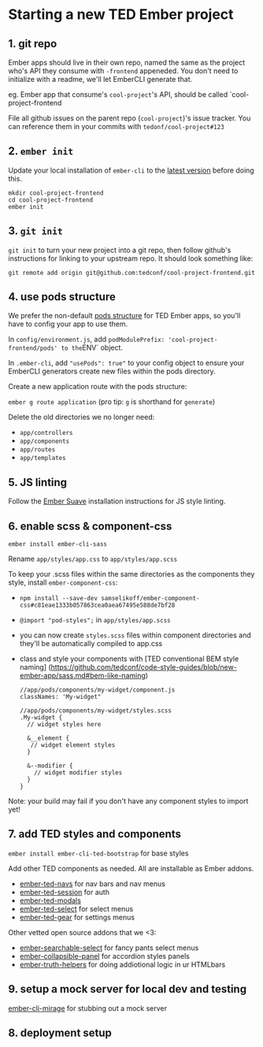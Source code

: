 # Starting a new TED Ember project

## 1. git repo

Ember apps should live in their own repo, named the same as the project who's API they consume with `-frontend` appeneded. You don't need to initialize with a readme, we'll let EmberCLI generate that.

eg. Ember app that consume's `cool-project`'s API, should be called `cool-project-frontend

File all github issues on the parent repo (`cool-project`)'s issue tracker. You can reference them in your commits with `tedonf/cool-project#123`

## 2. `ember init`

Update your local installation of `ember-cli` to the [latest version](https://github.com/ember-cli/ember-cli/releases) before doing this.

```
mkdir cool-project-frontend
cd cool-project-frontend
ember init
```

## 3. `git init`

`git init` to turn your new project into a git repo, then follow github's instructions for linking to your upstream repo. It should look something like:

```
git remote add origin git@github.com:tedconf/cool-project-frontend.git
```

## 4. use pods structure

We prefer the non-default [pods structure](http://ember-cli.com/user-guide/#pod-structure) for TED Ember apps, so you'll have to config your app to use them.

In `config/environment.js`, add ` podModulePrefix: 'cool-project-frontend/pods' to the `ENV` object.

In `.ember-cli`, add `"usePods": true"` to your config object to ensure your EmberCLI generators create new files within the pods directory.

Create a new application route with the pods structure:

`ember g route application`  (pro tip: `g` is shorthand for `generate`)

Delete the old directories we no longer need:

* `app/controllers`
* `app/components`
* `app/routes`
* `app/templates`


## 5. JS linting

Follow the [Ember Suave](https://github.com/DockYard/ember-suave) installation instructions for JS style linting.

## 6. enable scss & component-css

`ember install ember-cli-sass`

Rename `app/styles/app.css` to `app/styles/app.scss`

To keep your .scss files within the same directories as the components they style, install `ember-component-css`:

* `npm install --save-dev samselikoff/ember-component-css#c81eae1333b057863cea0aea67495e588de7bf28`
* `@import "pod-styles";` in `app/styles/app.scss`
* you can now create `styles.scss` files within component directories and they'll be automatically compiled to app.css
* class and style your components with [TED conventional BEM style naming]  (https://github.com/tedconf/code-style-guides/blob/new-ember-app/sass.md#bem-like-naming) 


  ```
  //app/pods/components/my-widget/component.js
  classNames: 'My-widget"
  
  //app/pods/components/my-widget/styles.scss
  .My-widget {
    // widget styles here
    
    &__element {
     // widget element styles
    }
    
    &--modifier {
      // widget modifier styles
    }
  }
  ```
  
Note: your build may fail if you don't have any component styles to import yet!

## 7. add TED styles and components

`ember install ember-cli-ted-bootstrap` for base styles

Add other TED components as needed. All are installable as Ember addons. 

* [ember-ted-navs](https://github.com/tedconf/ember-ted-navs) for nav bars and nav menus
* [ember-ted-session](https://github.com/tedconf/ember-ted-session) for auth
* [ember-ted-modals](https://github.com/tedconf/ember-ted-modal)
* [ember-ted-select](https://github.com/tedconf/ember-ted-select) for select menus
* [ember-ted-gear](https://github.com/tedconf/ember-ted-gear) for settings menus

Other vetted open source addons that we <3:

* [ember-searchable-select](https://github.com/tedconf/ember-searchable-select) for fancy pants select menus
* [ember-collapsible-panel](https://github.com/tedconf/ember-collapsible-panel) for accordion styles panels
* [ember-truth-helpers](https://github.com/jmurphyau/ember-truth-helpers) for doing addiotional logic in ur HTMLbars

## 9. setup a mock server for local dev and testing

[ember-cli-mirage](https://github.com/samselikoff/ember-cli-mirage) for stubbing out a mock server

## 8. deployment setup










